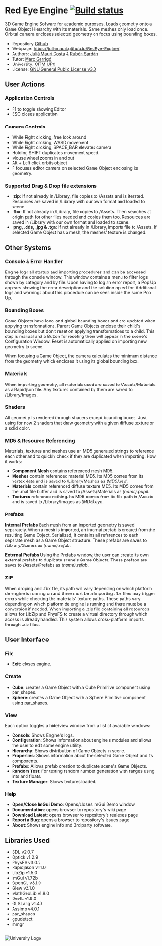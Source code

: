 # Red Eye Engine [![Build status](https://ci.appveyor.com/api/projects/status/swrp9sgx89yxl493?svg=true)](https://ci.appveyor.com/project/cumus/redeye-engine)

3D Game Engine Sofware for academic purposes. Loads geometry onto a Game Object Hierarchy with its materials. Same meshes only load once. Orbital camera encloses selected geometry on focus using bounding boxes.

* Repository [Github](https://github.com/juliamauri/RedEye-Engine)
* Webpage: https://juliamauri.github.io/RedEye-Engine/
* Authors: [Julià Mauri Costa](https://github.com/juliamauri) & [Rubén Sardón](https://github.com/cumus)
* Tutor: [Marc Garrigó](https://github.com/markitus18)
* University: [CITM UPC](https://www.citm.upc.edu/)
* License: [GNU General Public License v3.0](https://github.com/juliamauri/RedEye-Engine/blob/master/LICENSE)

## User Actions
### Application Controls
* F1 to toggle showing Editor
* ESC closes application
### Camera Controls
* While Right clicking, free look around
* While Right clicking, WASD movement
* While Right clicking, SPACE_BAR elevates camera
* Holding SHIFT duplicates movement speed.
* Mouse wheel zooms in and out
* Alt + Left click orbits object
* F focuses editor camera on selected Game Object enclosing its geometry.
### Supported Drag & Drop file extensions
* **.zip**: If not already in /Library, file copies to /Assets and is iterated. Resources are saved in /Library with our own format and loaded to scene.
* **.fbx**: If not already in /Library, file copies to /Assets. Then searches at origin path for other files needed and copies them too. Resources are saved in /Library with our own format and loaded to scene.
* **.png, .dds, .jpg & .tga**: If not already in /Library, imports file to /Assets. If selected Game Object has a mesh, the meshes' texture is changed.

## Other Systems
### Console & Error Handler
Engine logs all startup and importing procedures and can be accessed through the console window. This window contains a menu to filter logs shown by category and by file. Upon having to log an error report, a Pop Up appears showing the error description and the solution opted for. Additional logs and warnings about this procedure can be seen inside the same Pop Up.

### Bounding Boxes
Game Objects have local and global bounding boxes and are updated when applying transformations. Parent Game Objects enclose their child's bounding boxes but don't reset on applying transformations to a child. This step is manual and a Button for reseting them will appear in the scene's Configuration Window. Reset is automatically applied on importing new geometry to scene.

When focusing a Game Object, the camera calculates the minimum distance from the geometry which encloses it using its global bounding box.
### Materials
When importing geometry, all materials used are saved to /Assets/Materials as a Rapidjson file. Any textures contained by them are saved to /Library/Images.
### Shaders
All geometry is rendered through shaders except bounding boxes. Just using for now 2 shaders that draw geometry with a given diffuse texture or a solid color.
### MD5 & Resource Referencing
Materials, textures and meshes use an MD5 generated strings to reference each other and to quickly check if they are duplicated when importing. How it works:
* **Component Mesh** contains referenced mesh MD5.
* **Meshes** contain referenced material MD5. Its MD5 comes from its vertex data and is saved to /Library/Meshes as _(MD5).red_.
* **Materials** contain referenced diffuse texture MD5. Its MD5 comes from the .mat file buffer and is saved to /Assets/Materials as _(name).pupil_.
* **Textures** reference nothing. Its MD5 comes from its file path in /Assets and is saved to /Library/Images as _(MD5).eye_.
### Prefabs
**Internal Prefabs**
Each mesh from an imported geometry is saved separately. When a mesh is imported, an internal prefab is created from the resulting Game Object. Serialized, it contains all references to each separate mesh as a Game Object structure. These prefabs are saves to /Library/Scenes as _(name).refab_.

**External Prefabs**
Using the Prefabs window, the user can create its own external prefabs to duplicate scene's Game Objects. These prefabs are saves to /Assets/Prefabs as _(name).refab_.

### ZIP
When droping and .fbx file, its path will vary depending on which platform de engine is running on and there must be a 
Importing .fbx files may trigger errors while checking the materials' texture paths. These paths vary depending on which platform de engine is running and there must be a conversion if needed. When importing a .zip file containing all resources allows for LibZip and PhysFS to create a virtual directory through which access is already handled. This system allows cross-platform imports through .zip files.

## User Interface
### File
* **Exit**: closes engine.
### Create
* **Cube**: creates a Game Object with a Cube Primitive component using par_shapes.
* **Sphere**: creates a Game Object with a Sphere Primitive component using par_shapes.
### View
Each option toggles a hide/view window from a list of available windows:
* **Console**: Shows Engine's logs.
* **Configuration**: Shows information about engine's modules and allows the user to edit some engine utility.
* **Hierarchy**: Shows distribution of Game Objects in scene.
* **Properties**: Shows information about the selected Game Object and its components.
* **Prefabs**: Allows prefab creation to duplicate scene's Game Objects.
* **Random Test**: For testing random number generation with ranges using ints and floats.
* **Texture Manager**: Shows textures loaded.
### Help
* **Open/Close ImGui Demo**: Opens/closes ImGui Demo window
* **Documentation**: opens browser to repository's wiki page
* **Download Latest**: opens browser to repository's realeses page
* **Report a Bug**: opens a browser to repository's issues page
* **About**: Shows engine info and 3rd party software.

## Libraries Used
* SDL v2.0.7
* Optick v1.2.9
* PhysFS v3.0.2
* Rapidjason v1.1.0
* LibZip v1.5.0
* ImGui v1.72b
* OpenGL v3.1.0
* Glew v2.1.0
* MathGeoLib v1.8.0
* DevIL v1.8.0
* GLSLang v1.40
* Assimp v4.0.1
* par_shapes
* gpudetect
* mmgr


##
![University Logo](https://www.citm.upc.edu/templates/new/img/logoCITM.png?1401879059)    
